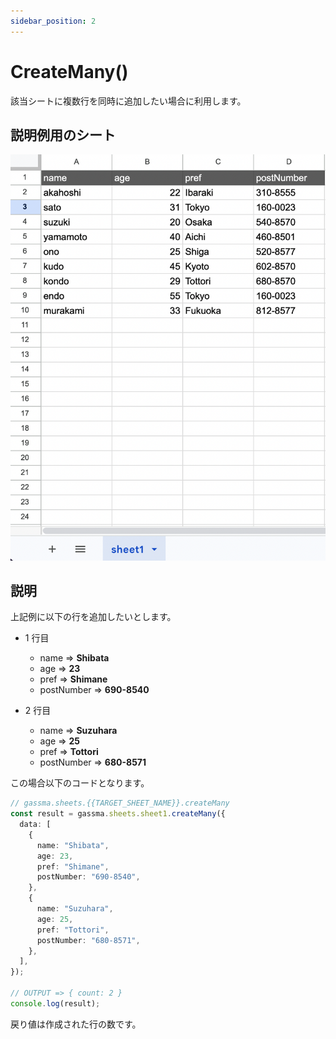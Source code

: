 ```yaml
---
sidebar_position: 2
---
```


# CreateMany()

該当シートに複数行を同時に追加したい場合に利用します。

## 説明例用のシート

![説明用シート](../../img/exampleSheet.png)

## 説明

上記例に以下の行を追加したいとします。

- 1 行目

  - name => **Shibata**
  - age => **23**
  - pref => **Shimane**
  - postNumber => **690-8540**

- 2 行目
  - name => **Suzuhara**
  - age => **25**
  - pref => **Tottori**
  - postNumber => **680-8571**

この場合以下のコードとなります。

```ts
// gassma.sheets.{{TARGET_SHEET_NAME}}.createMany
const result = gassma.sheets.sheet1.createMany({
  data: [
    {
      name: "Shibata",
      age: 23,
      pref: "Shimane",
      postNumber: "690-8540",
    },
    {
      name: "Suzuhara",
      age: 25,
      pref: "Tottori",
      postNumber: "680-8571",
    },
  ],
});

// OUTPUT => { count: 2 }
console.log(result);
```

戻り値は作成された行の数です。
